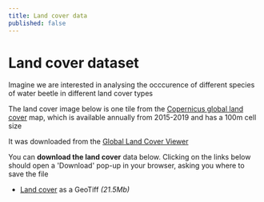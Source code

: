```yaml
---
title: Land cover data
published: false
---
```


# Land cover dataset

Imagine we are interested in analysing the occcurence of different species of water beetle in different land cover types

The land cover image below is one tile from the [Copernicus global land cover](https://land.copernicus.eu/global/content/annual-100m-global-land-cover-maps-available) map, which is available annually from 2015-2019 and has a 100m cell size 

It was downloaded from the [Global Land Cover Viewer](https://lcviewer.vito.be/)


You can **download the land cover** data below.  Clicking on the links below should open a 'Download' pop-up in your browser, asking you where to save the file

- <a href="{{site.baseurl}}/src/datasets/LandCover_2015_Copernicus.tif" download>Land cover</a> as a GeoTiff *(21.5Mb)*
